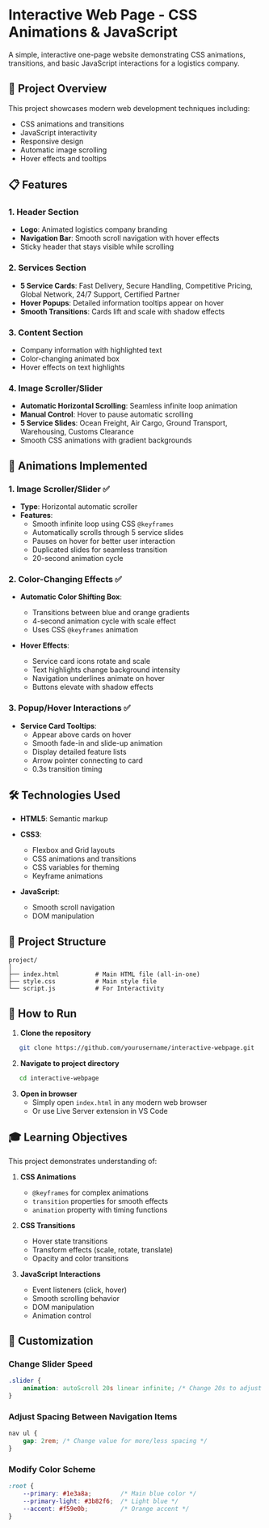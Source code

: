 # Interactive Web Page - CSS Animations & JavaScript

A simple, interactive one-page website demonstrating CSS animations, transitions, and basic JavaScript interactions for a logistics company.

## 🎯 Project Overview

This project showcases modern web development techniques including:
- CSS animations and transitions
- JavaScript interactivity
- Responsive design
- Automatic image scrolling
- Hover effects and tooltips

## 📋 Features

### 1. Header Section
- **Logo**: Animated logistics company branding
- **Navigation Bar**: Smooth scroll navigation with hover effects
- Sticky header that stays visible while scrolling

### 2. Services Section
- **5 Service Cards**: Fast Delivery, Secure Handling, Competitive Pricing, Global Network, 24/7 Support, Certified Partner
- **Hover Popups**: Detailed information tooltips appear on hover
- **Smooth Transitions**: Cards lift and scale with shadow effects

### 3. Content Section
- Company information with highlighted text
- Color-changing animated box
- Hover effects on text highlights

### 4. Image Scroller/Slider
- **Automatic Horizontal Scrolling**: Seamless infinite loop animation
- **Manual Control**: Hover to pause automatic scrolling
- **5 Service Slides**: Ocean Freight, Air Cargo, Ground Transport, Warehousing, Customs Clearance
- Smooth CSS animations with gradient backgrounds

## 🎨 Animations Implemented

### 1. Image Scroller/Slider ✅
- **Type**: Horizontal automatic scroller
- **Features**:
  - Smooth infinite loop using CSS `@keyframes`
  - Automatically scrolls through 5 service slides
  - Pauses on hover for better user interaction
  - Duplicated slides for seamless transition
  - 20-second animation cycle

### 2. Color-Changing Effects ✅
- **Automatic Color Shifting Box**: 
  - Transitions between blue and orange gradients
  - 4-second animation cycle with scale effect
  - Uses CSS `@keyframes` animation
  
- **Hover Effects**:
  - Service card icons rotate and scale
  - Text highlights change background intensity
  - Navigation underlines animate on hover
  - Buttons elevate with shadow effects

### 3. Popup/Hover Interactions ✅
- **Service Card Tooltips**:
  - Appear above cards on hover
  - Smooth fade-in and slide-up animation
  - Display detailed feature lists
  - Arrow pointer connecting to card
  - 0.3s transition timing

## 🛠️ Technologies Used

- **HTML5**: Semantic markup
- **CSS3**: 
  - Flexbox and Grid layouts
  - CSS animations and transitions
  - CSS variables for theming
  - Keyframe animations
    
- **JavaScript**: 
  - Smooth scroll navigation
  - DOM manipulation

## 📁 Project Structure
```
project/
│
├── index.html          # Main HTML file (all-in-one)
├── style.css           # Main style file
└── script.js           # For Interactivity
```

## 🚀 How to Run

1. **Clone the repository**
```bash
   git clone https://github.com/yourusername/interactive-webpage.git
```

2. **Navigate to project directory**
```bash
   cd interactive-webpage
```

3. **Open in browser**
   - Simply open `index.html` in any modern web browser
   - Or use Live Server extension in VS Code

## 🎓 Learning Objectives

This project demonstrates understanding of:

1. **CSS Animations**
   - `@keyframes` for complex animations
   - `transition` properties for smooth effects
   - `animation` property with timing functions

2. **CSS Transitions**
   - Hover state transitions
   - Transform effects (scale, rotate, translate)
   - Opacity and color transitions

3. **JavaScript Interactions**
   - Event listeners (click, hover)
   - Smooth scrolling behavior
   - DOM manipulation
   - Animation control

## 🔧 Customization

### Change Slider Speed
```css
.slider {
    animation: autoScroll 20s linear infinite; /* Change 20s to adjust speed */
}
```

### Adjust Spacing Between Navigation Items
```css
nav ul {
    gap: 2rem; /* Change value for more/less spacing */
}
```

### Modify Color Scheme
```css
:root {
    --primary: #1e3a8a;        /* Main blue color */
    --primary-light: #3b82f6;  /* Light blue */
    --accent: #f59e0b;         /* Orange accent */
}
```
